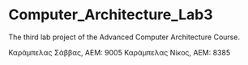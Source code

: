 # Computer_Architecture_Lab3
The third lab project of the Advanced Computer Architecture Course.

Καράμπελας Σάββας, ΑΕΜ: 9005
Καράμπελας Νίκος, ΑΕΜ: 8385

